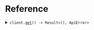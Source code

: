 # Reference
<details><summary><code>client.<a href="/src/client.rs">get</a>() -> Result<(), ApiError></code></summary>
<dl>
<dd>

#### 🔌 Usage

<dl>
<dd>

<dl>
<dd>

```rust
use seed_license::{ClientConfig, LicenseClient};

#[tokio::main]
async fn main() {
    let config = ClientConfig {
        ..Default::default()
    };
    let client = LicenseClient::new(config).expect("Failed to build client");
    client.get(None).await;
}
```
</dd>
</dl>
</dd>
</dl>


</dd>
</dl>
</details>
